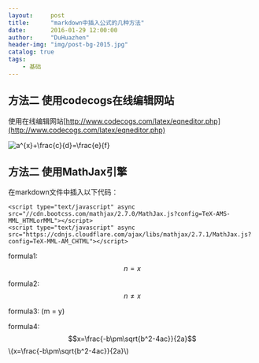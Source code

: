 ```yaml
---
layout:     post
title:      "markdown中插入公式的几种方法"
date:       2016-01-29 12:00:00
author:     "DuHuazhen"
header-img: "img/post-bg-2015.jpg"
catalog: true
tags:
    - 基础
---
```

## 方法二 使用codecogs在线编辑网站
使用在线编辑网站[http://www.codecogs.com/latex/eqneditor.php](http://www.codecogs.com/latex/eqneditor.php)

<img src="http://latex.codecogs.com/gif.latex?a^{x}&plus;\frac{c}{d}=\frac{e}{f}" title="a^{x}+\frac{c}{d}=\frac{e}{f}" />

## 方法二 使用MathJax引擎

<script type="text/javascript" async src="//cdn.bootcss.com/mathjax/2.7.0/MathJax.js?config=TeX-AMS-MML_HTMLorMML"></script>
<script type="text/javascript" async src="https://cdnjs.cloudflare.com/ajax/libs/mathjax/2.7.1/MathJax.js?config=TeX-MML-AM_CHTML"></script>

在markdown文件中插入以下代码：
 ``` 
<script type="text/javascript" async src="//cdn.bootcss.com/mathjax/2.7.0/MathJax.js?config=TeX-AMS-MML_HTMLorMML"></script>
<script type="text/javascript" async src="https://cdnjs.cloudflare.com/ajax/libs/mathjax/2.7.1/MathJax.js?config=TeX-MML-AM_CHTML"></script>
 ``` 
 
formula1:
$$n = x$$

formula2: $$n \neq x$$

formula3:
\(m = y\)

formula4:
$$x=\frac{-b\pm\sqrt{b^2-4ac}}{2a}$$
\\(x=\frac{-b\pm\sqrt{b^2-4ac}}{2a}\\)


